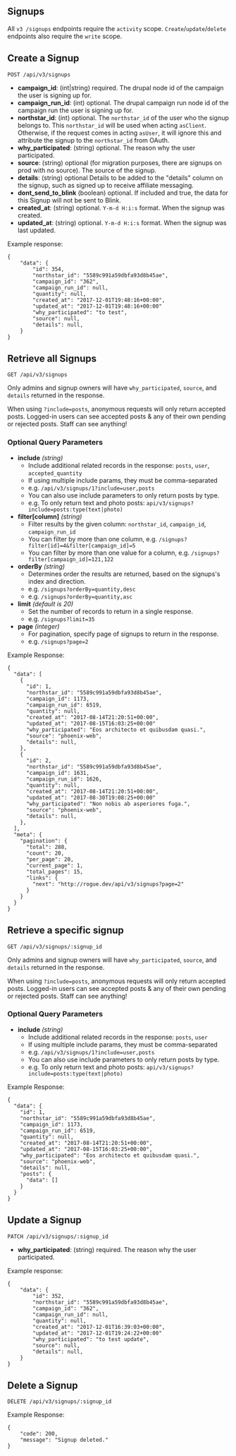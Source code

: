 ## Signups

All `v3 /signups` endpoints require the `activity` scope. `Create`/`update`/`delete` endpoints also require the `write` scope.

## Create a Signup

```
POST /api/v3/signups
```

- **campaign_id**: (int|string) required.
  The drupal node id of the campaign the user is signing up for.
- **campaign_run_id**: (int) optional.
  The drupal campaign run node id of the campaign run the user is signing up for.
- **northstar_id**: (int) optional.
  The `northstar_id` of the user who the signup belongs to. This `northstar_id` will be used when acting `asClient`. Otherwise, if the request comes in acting `asUser`, it will ignore this and attribute the signup to the `northstar_id` from OAuth.
- **why_participated**: (string) optional.
  The reason why the user participated.
- **source**: (string) optional (for migration purposes, there are signups on prod with no source).
  The source of the signup.
- **details**: (string) optional
  Details to be added to the "details" column on the signup, such as signed up to receive affiliate messaging.
- **dont_send_to_blink** (boolean) optional.
  If included and true, the data for this Signup will not be sent to Blink.
- **created_at**: (string) optional.
  `Y-m-d H:i:s` format. When the signup was created.
- **updated_at**: (string) optional.
  `Y-m-d H:i:s` format. When the signup was last updated.

Example response:

```
{
    "data": {
        "id": 354,
        "northstar_id": "5589c991a59dbfa93d8b45ae",
        "campaign_id": "362",
        "campaign_run_id": null,
        "quantity": null,
        "created_at": "2017-12-01T19:48:16+00:00",
        "updated_at": "2017-12-01T19:48:16+00:00"
        "why_participated": "to test",
        "source": null,
        "details": null,
    }
}
```

## Retrieve all Signups

```
GET /api/v3/signups
```

Only admins and signup owners will have `why_participated`, `source`, and `details` returned in the response.

When using `?include=posts`, anonymous requests will only return accepted posts. Logged-in users can see accepted posts & any of their own pending or rejected posts. Staff can see anything!

### Optional Query Parameters

- **include** _(string)_
  - Include additional related records in the response: `posts`, `user`, `accepted_quantity`
  - If using multiple include params, they must be comma-separated
  - e.g. `/api/v3/signups/1?include=user,posts`
  - You can also use include parameters to only return posts by type.
  - e.g. To only return text and photo posts: `api/v3/signups?include=posts:type(text|photo)`
- **filter[column]** _(string)_
  - Filter results by the given column: `northstar_id`, `campaign_id`, `campaign_run_id`
  - You can filter by more than one column, e.g. `/signups?filter[id]=4&filter[campaign_id]=5`
  - You can filter by more than one value for a column, e.g. `/signups?filter[campaign_id]=121,122`
- **orderBy** _(string)_
  - Determines order the results are returned, based on the signups's index and direction.
  - e.g. `/signups?orderBy=quantity,desc`
  - e.g. `/signups?orderBy=quantity,asc`
- **limit** _(default is 20)_
  - Set the number of records to return in a single response.
  - e.g. `/signups?limit=35`
- **page** _(integer)_
  - For pagination, specify page of signups to return in the response.
  - e.g. `/signups?page=2`

Example Response:

```
{
  "data": [
    {
      "id": 1,
      "northstar_id": "5589c991a59dbfa93d8b45ae",
      "campaign_id": 1173,
      "campaign_run_id": 6519,
      "quantity": null,
      "created_at": "2017-08-14T21:20:51+00:00",
      "updated_at": "2017-08-15T16:03:25+00:00"
      "why_participated": "Eos architecto et quibusdam quasi.",
      "source": "phoenix-web",
      "details": null,
    },
    {
      "id": 2,
      "northstar_id": "5589c991a59dbfa93d8b45ae",
      "campaign_id": 1631,
      "campaign_run_id": 1626,
      "quantity": null,
      "created_at": "2017-08-14T21:20:51+00:00",
      "updated_at": "2017-08-30T19:08:25+00:00"
      "why_participated": "Non nobis ab asperiores fuga.",
      "source": "phoenix-web",
      "details": null,
    },
  ],
  "meta": {
    "pagination": {
      "total": 288,
      "count": 20,
      "per_page": 20,
      "current_page": 1,
      "total_pages": 15,
      "links": {
        "next": "http://rogue.dev/api/v3/signups?page=2"
      }
    }
  }
}
```

## Retrieve a specific signup

```
GET /api/v3/signups/:signup_id
```

Only admins and signup owners will have `why_participated`, `source`, and `details` returned in the response.

When using `?include=posts`, anonymous requests will only return accepted posts. Logged-in users can see accepted posts & any of their own pending or rejected posts. Staff can see anything!

### Optional Query Parameters

- **include** _(string)_
  - Include additional related records in the response: `posts`, `user`
  - If using multiple include params, they must be comma-separated
  - e.g. `/api/v3/signups/1?include=user,posts`
  - You can also use include parameters to only return posts by type.
  - e.g. To only return text and photo posts: `api/v3/signups?include=posts:type(text|photo)`

Example Response:

```
{
  "data": {
    "id": 1,
    "northstar_id": "5589c991a59dbfa93d8b45ae",
    "campaign_id": 1173,
    "campaign_run_id": 6519,
    "quantity": null,
    "created_at": "2017-08-14T21:20:51+00:00",
    "updated_at": "2017-08-15T16:03:25+00:00",
    "why_participated": "Eos architecto et quibusdam quasi.",
    "source": "phoenix-web",
    "details": null,
    "posts": {
      "data": []
    }
  }
}
```

## Update a Signup

```
PATCH /api/v3/signups/:signup_id
```

- **why_participated**: (string) required.
  The reason why the user participated.

Example response:

```
{
    "data": {
        "id": 352,
        "northstar_id": "5589c991a59dbfa93d8b45ae",
        "campaign_id": "362",
        "campaign_run_id": null,
        "quantity": null,
        "created_at": "2017-12-01T16:39:03+00:00",
        "updated_at": "2017-12-01T19:24:22+00:00"
        "why_participated": "to test update",
        "source": null,
        "details": null,
    }
}
```

## Delete a Signup

```
DELETE /api/v3/signups/:signup_id
```

Example Response:

```
{
    "code": 200,
    "message": "Signup deleted."
}
```

